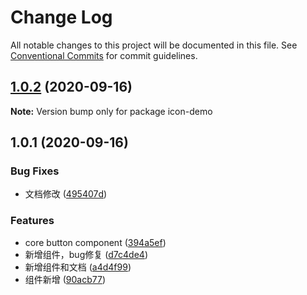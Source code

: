# Change Log

All notable changes to this project will be documented in this file.
See [Conventional Commits](https://conventionalcommits.org) for commit guidelines.

## [1.0.2](https://github.com/wow-joy/wowjoy/compare/icon-demo@1.0.1...icon-demo@1.0.2) (2020-09-16)

**Note:** Version bump only for package icon-demo





## 1.0.1 (2020-09-16)


### Bug Fixes

* 文档修改 ([495407d](https://github.com/wow-joy/wowjoy/commit/495407d9235030adff12048b6732aac6590a2dc3))


### Features

* core button component ([394a5ef](https://github.com/wow-joy/wowjoy/commit/394a5efeffed3033c74a8325c08b08b5d126402c))
* 新增组件，bug修复 ([d7c4de4](https://github.com/wow-joy/wowjoy/commit/d7c4de4de458e522fb65cb15841682c6b0a85f4f))
* 新增组件和文档 ([a4d4f99](https://github.com/wow-joy/wowjoy/commit/a4d4f99f9d3335c901d5e268517ece2f16506b26))
* 组件新增 ([90acb77](https://github.com/wow-joy/wowjoy/commit/90acb77d73d9fd0429e313ffac889462d5e6c4ab))
